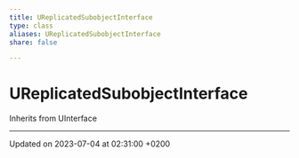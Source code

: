 ```yaml
---
title: UReplicatedSubobjectInterface
type: class
aliases: UReplicatedSubobjectInterface
share: false

---
```


# UReplicatedSubobjectInterface





Inherits from UInterface

-------------------------------

Updated on 2023-07-04 at 02:31:00 +0200
